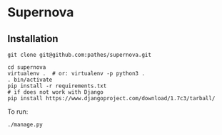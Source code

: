 # Supernova

## Installation

    git clone git@github.com:pathes/supernova.git

    cd supernova
    virtualenv .  # or: virtualenv -p python3 .
    . bin/activate
    pip install -r requirements.txt
    # if does not work with Django
    pip install https://www.djangoproject.com/download/1.7c3/tarball/

To run:

    ./manage.py


